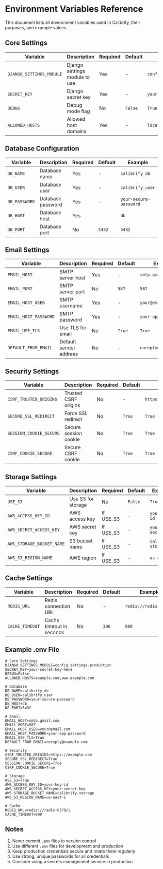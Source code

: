 # Environment Variables Reference

This document lists all environment variables used in Calibrify, their purposes, and example values.

## Core Settings

| Variable | Description | Required | Default | Example |
|----------|-------------|----------|---------|---------|
| `DJANGO_SETTINGS_MODULE` | Django settings module to use | Yes | - | `config.settings.production` |
| `SECRET_KEY` | Django secret key | Yes | - | `your-secret-key-here` |
| `DEBUG` | Debug mode flag | No | `False` | `True` |
| `ALLOWED_HOSTS` | Allowed host domains | Yes | - | `localhost,example.com` |

## Database Configuration

| Variable | Description | Required | Default | Example |
|----------|-------------|----------|---------|---------|
| `DB_NAME` | Database name | Yes | - | `calibrify_db` |
| `DB_USER` | Database user | Yes | - | `calibrify_user` |
| `DB_PASSWORD` | Database password | Yes | - | `your-secure-password` |
| `DB_HOST` | Database host | Yes | - | `db` |
| `DB_PORT` | Database port | No | `5432` | `5432` |

## Email Settings

| Variable | Description | Required | Default | Example |
|----------|-------------|----------|---------|---------|
| `EMAIL_HOST` | SMTP server host | Yes | - | `smtp.gmail.com` |
| `EMAIL_PORT` | SMTP server port | No | `587` | `587` |
| `EMAIL_HOST_USER` | SMTP username | Yes | - | `your@email.com` |
| `EMAIL_HOST_PASSWORD` | SMTP password | Yes | - | `your-app-password` |
| `EMAIL_USE_TLS` | Use TLS for email | No | `True` | `True` |
| `DEFAULT_FROM_EMAIL` | Default sender address | No | - | `noreply@example.com` |

## Security Settings

| Variable | Description | Required | Default | Example |
|----------|-------------|----------|---------|---------|
| `CSRF_TRUSTED_ORIGINS` | Trusted CSRF origins | No | - | `https://example.com` |
| `SECURE_SSL_REDIRECT` | Force SSL redirect | No | `True` | `True` |
| `SESSION_COOKIE_SECURE` | Secure session cookie | No | `True` | `True` |
| `CSRF_COOKIE_SECURE` | Secure CSRF cookie | No | `True` | `True` |

## Storage Settings

| Variable | Description | Required | Default | Example |
|----------|-------------|----------|---------|---------|
| `USE_S3` | Use S3 for storage | No | `False` | `True` |
| `AWS_ACCESS_KEY_ID` | AWS access key | If USE_S3 | - | `your-key-id` |
| `AWS_SECRET_ACCESS_KEY` | AWS secret key | If USE_S3 | - | `your-secret-key` |
| `AWS_STORAGE_BUCKET_NAME` | S3 bucket name | If USE_S3 | - | `calibrify-storage` |
| `AWS_S3_REGION_NAME` | AWS region | If USE_S3 | - | `us-east-1` |

## Cache Settings

| Variable | Description | Required | Default | Example |
|----------|-------------|----------|---------|---------|
| `REDIS_URL` | Redis connection URL | No | - | `redis://redis:6379/1` |
| `CACHE_TIMEOUT` | Cache timeout in seconds | No | `300` | `600` |

## Example .env File

```env
# Core Settings
DJANGO_SETTINGS_MODULE=config.settings.production
SECRET_KEY=your-secret-key-here
DEBUG=False
ALLOWED_HOSTS=example.com,www.example.com

# Database
DB_NAME=calibrify_db
DB_USER=calibrify_user
DB_PASSWORD=your-secure-password
DB_HOST=db
DB_PORT=5432

# Email
EMAIL_HOST=smtp.gmail.com
EMAIL_PORT=587
EMAIL_HOST_USER=your@email.com
EMAIL_HOST_PASSWORD=your-app-password
EMAIL_USE_TLS=True
DEFAULT_FROM_EMAIL=noreply@example.com

# Security
CSRF_TRUSTED_ORIGINS=https://example.com
SECURE_SSL_REDIRECT=True
SESSION_COOKIE_SECURE=True
CSRF_COOKIE_SECURE=True

# Storage
USE_S3=True
AWS_ACCESS_KEY_ID=your-key-id
AWS_SECRET_ACCESS_KEY=your-secret-key
AWS_STORAGE_BUCKET_NAME=calibrify-storage
AWS_S3_REGION_NAME=us-east-1

# Cache
REDIS_URL=redis://redis:6379/1
CACHE_TIMEOUT=600
```

## Notes

1. Never commit `.env` files to version control
2. Use different `.env` files for development and production
3. Keep production credentials secure and rotate them regularly
4. Use strong, unique passwords for all credentials
5. Consider using a secrets management service in production 